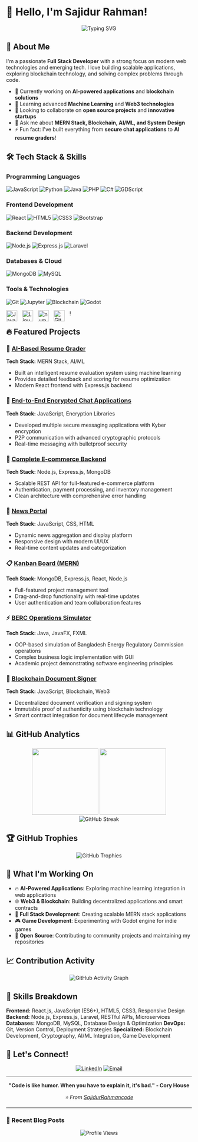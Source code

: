 # 👋 Hello, I'm Sajidur Rahman!

<div align="center">
  <img src="https://readme-typing-svg.herokuapp.com?font=Fira+Code&pause=1000&color=2E9EF7&width=435&lines=Full+Stack+Developer;MERN+Stack+Developer;Blockchain++Enthusiast;Problem+Solver;AI+%26+ML+Explorer" alt="Typing SVG" />
</div>

## 🚀 About Me

I'm a passionate **Full Stack Developer** with a strong focus on modern web technologies and emerging tech. I love building scalable applications, exploring blockchain technology, and solving complex problems through code.

- 🔭 Currently working on **AI-powered applications** and **blockchain solutions**
- 🌱 Learning advanced **Machine Learning** and **Web3 technologies**
- 👯 Looking to collaborate on **open source projects** and **innovative startups**
- 💬 Ask me about **MERN Stack, Blockchain, AI/ML, and System Design**
- ⚡ Fun fact: I've built everything from **secure chat applications** to **AI resume graders**!

## 🛠️ Tech Stack & Skills

### Programming Languages
![JavaScript](https://img.shields.io/badge/-JavaScript-F7DF1E?style=flat-square&logo=javascript&logoColor=black)
![Python](https://img.shields.io/badge/-Python-3776AB?style=flat-square&logo=python&logoColor=white)
![Java](https://img.shields.io/badge/-Java-007396?style=flat-square&logo=java&logoColor=white)
![PHP](https://img.shields.io/badge/-PHP-777BB4?style=flat-square&logo=php&logoColor=white)
![C#](https://img.shields.io/badge/-C%23-239120?style=flat-square&logo=c-sharp&logoColor=white)
![GDScript](https://img.shields.io/badge/-GDScript-478CBF?style=flat-square&logo=godot-engine&logoColor=white)

### Frontend Development
![React](https://img.shields.io/badge/-React-61DAFB?style=flat-square&logo=react&logoColor=black)
![HTML5](https://img.shields.io/badge/-HTML5-E34F26?style=flat-square&logo=html5&logoColor=white)
![CSS3](https://img.shields.io/badge/-CSS3-1572B6?style=flat-square&logo=css3&logoColor=white)
![Bootstrap](https://img.shields.io/badge/-Bootstrap-7952B3?style=flat-square&logo=bootstrap&logoColor=white)

### Backend Development
![Node.js](https://img.shields.io/badge/-Node.js-339933?style=flat-square&logo=node.js&logoColor=white)
![Express.js](https://img.shields.io/badge/-Express.js-000000?style=flat-square&logo=express&logoColor=white)
![Laravel](https://img.shields.io/badge/-Laravel-FF2D20?style=flat-square&logo=laravel&logoColor=white)

### Databases & Cloud
![MongoDB](https://img.shields.io/badge/-MongoDB-47A248?style=flat-square&logo=mongodb&logoColor=white)
![MySQL](https://img.shields.io/badge/-MySQL-4479A1?style=flat-square&logo=mysql&logoColor=white)

### Tools & Technologies
![Git](https://img.shields.io/badge/-Git-F05032?style=flat-square&logo=git&logoColor=white)
![Jupyter](https://img.shields.io/badge/-Jupyter-F37626?style=flat-square&logo=jupyter&logoColor=white)
![Blockchain](https://img.shields.io/badge/-Blockchain-121D33?style=flat-square&logo=blockchain-dot-com&logoColor=white)
![Godot](https://img.shields.io/badge/-Godot-478CBF?style=flat-square&logo=godot-engine&logoColor=white)

<img align="left" alt="Java" width="30px" style="padding-right:10px;" src="https://cdn.jsdelivr.net/gh/devicons/devicon/icons/java/java-original.svg"/>
<img align="left" alt="Linux" width="30px" style="padding-right:10px;" src="https://cdn.jsdelivr.net/gh/devicons/devicon/icons/linux/linux-original.svg" />
<img align="left" alt="numpy" width="30px" style="padding-right:10px;" src="https://cdn.jsdelivr.net/gh/devicons/devicon@latest/icons/numpy/numpy-original-wordmark.svg" />    
<img align="left" alt="GitHub" width="30px" style="padding-right:10px;" src="https://cdn.jsdelivr.net/gh/devicons/devicon/icons/github/github-original.svg" />

!
## 🔥 Featured Projects

### 🤖 [AI-Based Resume Grader](https://github.com/SajidurRahmancode/AI-Based-Resume-Grader-using-MERN)
**Tech Stack:** MERN Stack, AI/ML
- Built an intelligent resume evaluation system using machine learning
- Provides detailed feedback and scoring for resume optimization
- Modern React frontend with Express.js backend

### 🔐 [End-to-End Encrypted Chat Applications](https://github.com/SajidurRahmancode/End-to-End-encrypted-Chat)
**Tech Stack:** JavaScript, Encryption Libraries
- Developed multiple secure messaging applications with Kyber encryption
- P2P communication with advanced cryptographic protocols
- Real-time messaging with bulletproof security

### 🏢 [Complete E-commerce Backend](https://github.com/SajidurRahmancode/Complete-E-commerce-project-Backend)
**Tech Stack:** Node.js, Express.js, MongoDB
- Scalable REST API for full-featured e-commerce platform
- Authentication, payment processing, and inventory management
- Clean architecture with comprehensive error handling

### 📰 [News Portal](https://github.com/SajidurRahmancode/News-Portal-Public)
**Tech Stack:** JavaScript, CSS, HTML
- Dynamic news aggregation and display platform
- Responsive design with modern UI/UX
- Real-time content updates and categorization

### 📋 [Kanban Board (MERN)](https://github.com/SajidurRahmancode/Kanban-board-Using-Mern)
**Tech Stack:** MongoDB, Express.js, React, Node.js
- Full-featured project management tool
- Drag-and-drop functionality with real-time updates
- User authentication and team collaboration features

### ⚡ [BERC Operations Simulator](https://github.com/SajidurRahmancode/Simulating-operations-of-BERC-using-Java-and-fxml)
**Tech Stack:** Java, JavaFX, FXML
- OOP-based simulation of Bangladesh Energy Regulatory Commission operations
- Complex business logic implementation with GUI
- Academic project demonstrating software engineering principles

### 🔗 [Blockchain Document Signer](https://github.com/SajidurRahmancode/Blockchain-based-document-signer)
**Tech Stack:** JavaScript, Blockchain, Web3
- Decentralized document verification and signing system
- Immutable proof of authenticity using blockchain technology
- Smart contract integration for document lifecycle management

## 📊 GitHub Analytics

<div align="center">
  <img height="180em" src="https://github-readme-stats.vercel.app/api?username=SajidurRahmancode&show_icons=true&theme=tokyonight&include_all_commits=true&count_private=true"/>
  <img height="180em" src="https://github-readme-stats.vercel.app/api/top-langs/?username=SajidurRahmancode&layout=compact&langs_count=8&theme=tokyonight"/>
</div>

<div align="center">
  <img src="https://github-readme-streak-stats.herokuapp.com/?user=SajidurRahmancode&theme=tokyonight" alt="GitHub Streak" />
</div>

## 🏆 GitHub Trophies
<div align="center">
  <img src="https://github-profile-trophy.vercel.app/?username=SajidurRahmancode&theme=tokyonight&no-frame=false&no-bg=false&margin-w=4" alt="GitHub Trophies" />
</div>

## 💼 What I'm Working On

- 🔥 **AI-Powered Applications**: Exploring machine learning integration in web applications
- 🌐 **Web3 & Blockchain**: Building decentralized applications and smart contracts
- 📱 **Full Stack Development**: Creating scalable MERN stack applications
- 🎮 **Game Development**: Experimenting with Godot engine for indie games
- 🚀 **Open Source**: Contributing to community projects and maintaining my repositories

## 📈 Contribution Activity

<div align="center">
  <img src="https://github-readme-activity-graph.vercel.app/graph?username=SajidurRahmancode&theme=tokyo-night" alt="GitHub Activity Graph" />
</div>

## 🎯 Skills Breakdown

**Frontend:** React.js, JavaScript (ES6+), HTML5, CSS3, Responsive Design
**Backend:** Node.js, Express.js, Laravel, RESTful APIs, Microservices
**Databases:** MongoDB, MySQL, Database Design & Optimization
**DevOps:** Git, Version Control, Deployment Strategies
**Specialized:** Blockchain Development, Cryptography, AI/ML Integration, Game Development

## 🤝 Let's Connect!

<div align="center">
  
[![LinkedIn](https://img.shields.io/badge/-LinkedIn-0077B5?style=for-the-badge&logo=linkedin&logoColor=white)](https://www.linkedin.com/in/iamsajidur/)
[![Email](https://img.shields.io/badge/-Email-D14836?style=for-the-badge&logo=gmail&logoColor=white)](mailto:sajidurrahman172@gmail.com)

</div>

---

<div align="center">
  
**"Code is like humor. When you have to explain it, it's bad." - Cory House**

*⭐ From [SajidurRahmancode](https://github.com/SajidurRahmancode)*

</div>

---

### 📝 Recent Blog Posts
<!-- BLOG-POST-LIST:START -->
<!-- BLOG-POST-LIST:END -->

<div align="center">
  <img src="https://komarev.com/ghpvc/?username=SajidurRahmancode&color=blueviolet&style=flat-square&label=Profile+Views" alt="Profile Views" />
</div>
